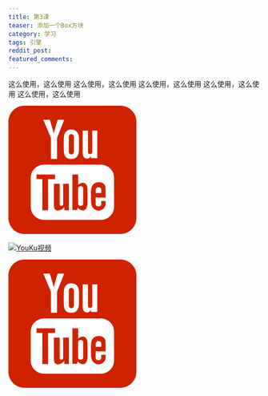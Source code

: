 ```yaml
---
title: 第3课
teaser: 添加一个Box方块
category: 学习
tags: 引擎
reddit_post: 
featured_comments:
---
```


这么使用，这么使用
这么使用，这么使用
这么使用，这么使用
这么使用，这么使用
这么使用，这么使用

[![YouTube视频](https://github.com/toycode/Learn/raw/master/youtube.png)](https://youtu.be/PchTkpjx5-A)

[![YouKu视频](https://github.com/toycode/Learn/raw/master/youku.png)](https://v.youku.com/v_show/id_XMzcwMjI5ODAxNg==.html?spm=a2h0k.11417342.soresults.dtitle)

[![本地](https://github.com/toycode/Learn/raw/master/youtube.png)](https://github.com/toycode/Learn/blob/master/1.AddBox.mp4?raw=true)
